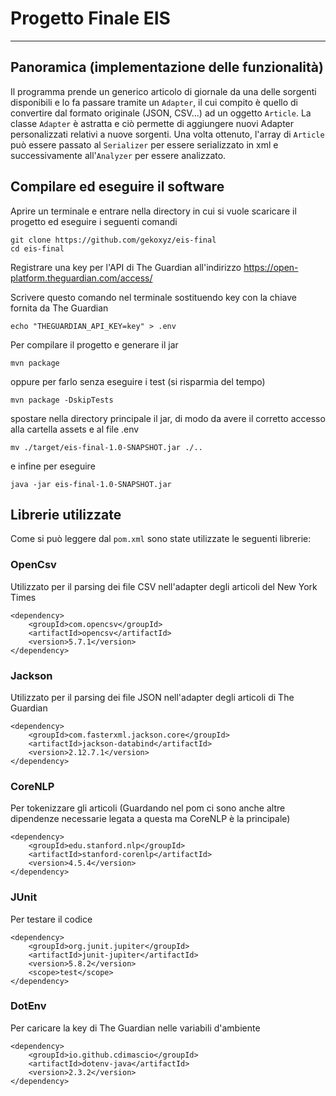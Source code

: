 # Progetto Finale EIS

---

## Panoramica (implementazione delle funzionalità)

Il programma prende un generico articolo di giornale da una delle sorgenti disponibili e lo fa passare tramite
un ```Adapter```,
il cui compito è quello di convertire dal formato originale (JSON, CSV...) ad un oggetto ```Article```. La
classe ```Adapter```
è astratta e ciò permette di aggiungere nuovi Adapter personalizzati relativi a nuove sorgenti. Una volta ottenuto,
l'array di ```Article``` può essere passato al ```Serializer``` per essere
serializzato in xml e successivamente all'```Analyzer``` per essere analizzato.

## Compilare ed eseguire il software

Aprire un terminale e entrare nella directory in cui si vuole scaricare il progetto ed eseguire i seguenti comandi

```
git clone https://github.com/gekoxyz/eis-final
cd eis-final
```

Registrare una key per l'API di The Guardian all'indirizzo https://open-platform.theguardian.com/access/

Scrivere questo comando nel terminale sostituendo key con la chiave fornita da The Guardian

```
echo "THEGUARDIAN_API_KEY=key" > .env
```

Per compilare il progetto e generare il jar

```
mvn package
```

oppure per farlo senza eseguire i test (si risparmia del tempo)

```
mvn package -DskipTests
```

spostare nella directory principale il jar, di modo da avere il corretto accesso alla cartella assets e al file .env

```
mv ./target/eis-final-1.0-SNAPSHOT.jar ./..
```

e infine per eseguire

```
java -jar eis-final-1.0-SNAPSHOT.jar
 ```

## Librerie utilizzate

Come si può leggere dal ```pom.xml``` sono state utilizzate le seguenti librerie:

### OpenCsv

Utilizzato per il parsing dei file CSV nell'adapter degli articoli del New York Times

```
<dependency>
    <groupId>com.opencsv</groupId>
    <artifactId>opencsv</artifactId>
    <version>5.7.1</version>
</dependency>
```

### Jackson

Utilizzato per il parsing dei file JSON nell'adapter degli articoli di The Guardian

```
<dependency>
    <groupId>com.fasterxml.jackson.core</groupId>
    <artifactId>jackson-databind</artifactId>
    <version>2.12.7.1</version>
</dependency>
```

### CoreNLP

Per tokenizzare gli articoli (Guardando nel pom ci sono anche altre dipendenze necessarie legata a questa ma
CoreNLP è la principale)

```
<dependency>
    <groupId>edu.stanford.nlp</groupId>
    <artifactId>stanford-corenlp</artifactId>
    <version>4.5.4</version>
</dependency>
```

### JUnit

Per testare il codice

```
<dependency>
    <groupId>org.junit.jupiter</groupId>
    <artifactId>junit-jupiter</artifactId>
    <version>5.8.2</version>
    <scope>test</scope>
</dependency>
```

### DotEnv

Per caricare la key di The Guardian nelle variabili d'ambiente

```
<dependency>
    <groupId>io.github.cdimascio</groupId>
    <artifactId>dotenv-java</artifactId>
    <version>2.3.2</version>
</dependency>
```
